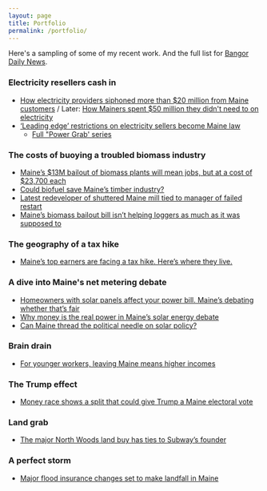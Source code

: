 ```yaml
---
layout: page
title: Portfolio
permalink: /portfolio/
---
```


Here's a sampling of some of my recent work. And the full list for [Bangor Daily News](http://bangordailynews.com/author/dfishell/). 

### Electricity resellers cash in
+ [How electricity providers siphoned more than $20 million from Maine customers](http://bangordailynews.com/2016/08/31/the-point/how-electricity-providers-siphoned-more-than-20m-from-maine-customers/) / Later: [How Mainers spent $50 million they didn't need to on electricity](http://bangordailynews.com/2016/11/16/the-point/mainers-spent-50-million-they-didnt-need-to-on-electricity/)
+ [‘Leading edge’ restrictions on electricity sellers become Maine law](http://bangordailynews.com/2017/05/23/politics/leading-edge-restrictions-on-electricity-sellers-become-maine-law/)
   + [Full "Power Grab' series](http://bangordailynews.com/series/powergrab/)

### The costs of buoying a troubled biomass industry
+ [Maine’s $13M bailout of biomass plants will mean jobs, but at a cost of $23,700 each](http://bangordailynews.com/2017/01/27/business/maines-13m-bailout-of-biomass-plants-will-mean-jobs-but-at-a-cost-of-23700-each/)
+ [Could biofuel save Maine’s timber industry?](http://bangordailynews.com/2017/03/06/the-point/biofuel-maines-latest-hope-to-save-its-timber-industry-still-has-a-lot-to-prove/)
+ [Latest redeveloper of shuttered Maine mill tied to manager of failed restart](http://bangordailynews.com/2017/06/19/business/the-cate-street-link-and-more-of-whats-known-about-latest-redeveloper-of-shuttered-maine-mill/)
+ [Maine’s biomass bailout bill isn’t helping loggers as much as it was supposed to](http://bangordailynews.com/2017/08/18/business/maines-biomass-bailout-bill-isnt-helping-loggers-as-much-as-it-was-supposed-to/)

### The geography of a tax hike
+ [Maine’s top earners are facing a tax hike. Here’s where they live.](http://bangordailynews.com/2016/11/01/the-point/maines-top-earners-are-facing-a-tax-hike-heres-where-they-live/)

### A dive into Maine's net metering debate
+ [Homeowners with solar panels affect your power bill. Maine’s debating whether that’s fair](http://bangordailynews.com/2016/07/27/the-point/homeowners-with-solar-panels-affect-your-power-bill-maines-debating-whether-thats-fair/)
+ [Why money is the real power in Maine’s solar energy debate](http://bangordailynews.com/2016/07/28/the-point/why-money-is-the-real-power-in-maines-solar-energy-debate/)
+ [Can Maine thread the political needle on solar policy?](http://bangordailynews.com/2016/03/01/the-point/can-maine-thread-the-political-needle-on-solar-policy/)

### Brain drain
+ [For younger workers, leaving Maine means higher incomes](http://bangordailynews.com/2017/03/12/the-point/for-younger-workers-leaving-maine-means-higher-incomes/)

### The Trump effect
+ [Money race shows a split that could give Trump a Maine electoral vote](http://bangordailynews.com/2016/11/06/the-point/money-race-shows-a-split-that-could-give-trump-one-of-maines-electoral-votes/)

### Land grab
+ [The major North Woods land buy has ties to Subway’s founder](http://bangordailynews.com/2016/11/03/the-point/the-major-north-woods-land-buy-has-ties-to-subways-founder/)

### A perfect storm
+ [Major flood insurance changes set to make landfall in Maine](http://www.mainebiz.biz/article/20130610/CURRENTEDITION/306069993/insurance-flood-map-changes-stand-to-raise-premiums)